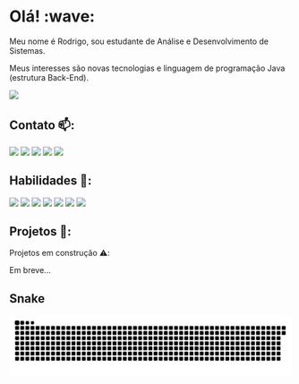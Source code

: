 <h1>Olá! :wave: </h1> 

Meu nome é Rodrigo, sou estudante de Análise e Desenvolvimento de Sistemas. 

Meus interesses são novas tecnologias e linguagem de programação Java (estrutura Back-End).


<div>
 
<img height="180em" src="https://github-readme-stats.vercel.app/api?username=rodrigoscalon&theme=vision-friendly-dark&show_icons=true"/>


</div>


 
 
**Contato** 📫:
---
  <div> 
  
  
  <a href = "mailto:rodrigoscalon@gmail.com"><img src="https://img.shields.io/badge/-Gmail-%23333?style=for-the-badge&logo=gmail&logoColor=white" target="_blank"></a>
  <a href="linkedin.com/in/rodrigo-scalon" target="_blank"><img src="https://img.shields.io/badge/-LinkedIn-%230077B5?style=for-the-badge&logo=linkedin&logoColor=white" target="_blank"></a> 
  <a href="https://wa.me/5551997757026?text=Olá,%20meu%20amigo!" target="_blank"><img src="https://img.shields.io/badge/WhatsApp-25D366?style=for-the-badge&logo=whatsapp&logoColor=white"></a> 
  <a href="https://discord.gg/Rodrigo Scalon#7222" target="_blank"><img src="https://img.shields.io/badge/Discord-7289DA?style=for-the-badge&logo=discord&logoColor=white" target="_blank"></a> 
  <a href="https://instagram.com/rodrigoscalon" target="_blank"><img src="https://img.shields.io/badge/-Instagram-%23E4405F?style=for-the-badge&logo=instagram&logoColor=white" target="_blank"></a>
    
</div>

**Habilidades** 🏁:
---

<div>
  

<img height="70em" src="https://cdn.jsdelivr.net/gh/devicons/devicon/icons/java/java-original-wordmark.svg"/>
<img height="70em" src="https://cdn.jsdelivr.net/gh/devicons/devicon/icons/spring/spring-original-wordmark.svg" />
<img height="70em" src="https://cdn.jsdelivr.net/gh/devicons/devicon/icons/mysql/mysql-original-wordmark.svg" />
<img height="70em" src="https://cdn.jsdelivr.net/gh/devicons/devicon/icons/postgresql/postgresql-original.svg" />
<img height="70em" src="https://cdn.jsdelivr.net/gh/devicons/devicon/icons/mongodb/mongodb-plain-wordmark.svg" />
<img height="70em" src="https://cdn.jsdelivr.net/gh/devicons/devicon/icons/intellij/intellij-original-wordmark.svg" />
<img height="70em" src="https://cdn.jsdelivr.net/gh/devicons/devicon/icons/vscode/vscode-original.svg" />


</div>

**Projetos** 🚧:
---
Projetos em construção ⚠️:

Em breve...

**Snake**
---
![snake gif](https://github.com/rodrigoscalon/rodrigoscalon/blob/output/github-contribution-grid-snake.svg)
  
  
